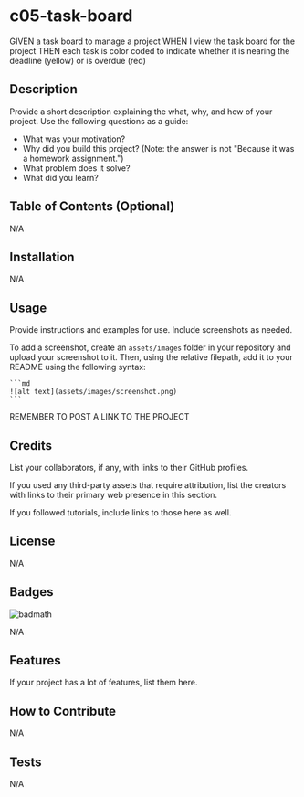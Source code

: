 # c05-task-board

GIVEN a task board to manage a project
WHEN I view the task board for the project
THEN each task is color coded to indicate whether it is nearing the deadline (yellow) or is overdue (red)

## Description

Provide a short description explaining the what, why, and how of your project. Use the following questions as a guide:

- What was your motivation?
- Why did you build this project? (Note: the answer is not "Because it was a homework assignment.")
- What problem does it solve?
- What did you learn?

## Table of Contents (Optional)

N/A

## Installation

N/A

## Usage

Provide instructions and examples for use. Include screenshots as needed.

To add a screenshot, create an `assets/images` folder in your repository and upload your screenshot to it. Then, using the relative filepath, add it to your README using the following syntax:

    ```md
    ![alt text](assets/images/screenshot.png)
    ```

REMEMBER TO POST A LINK TO THE PROJECT

## Credits

List your collaborators, if any, with links to their GitHub profiles.

If you used any third-party assets that require attribution, list the creators with links to their primary web presence in this section.

If you followed tutorials, include links to those here as well.

## License

N/A

## Badges

![badmath](https://img.shields.io/github/languages/top/lernantino/badmath)

N/A

## Features

If your project has a lot of features, list them here.

## How to Contribute

N/A

## Tests

N/A
